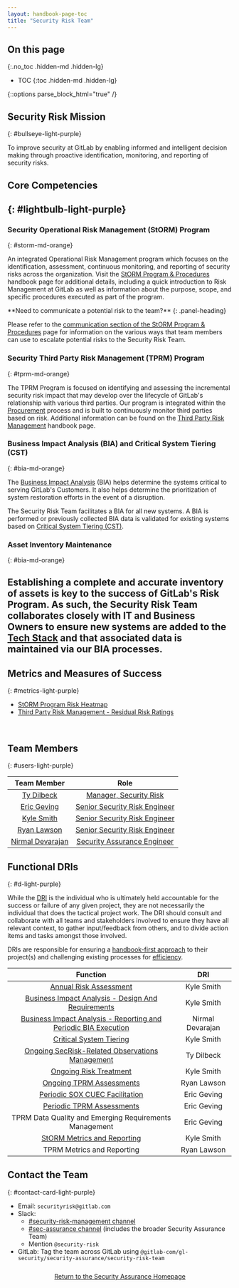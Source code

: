 ```yaml
---
layout: handbook-page-toc
title: "Security Risk Team"
---
```


## On this page
{:.no_toc .hidden-md .hidden-lg}

- TOC
{:toc .hidden-md .hidden-lg}

<!--HTML Parser Markup-->
{::options parse_block_html="true" /}

## <i class="fas fa-bullseye" style="color:rgb(110,73,203)" aria-hidden="true"></i> Security Risk Mission
{: #bullseye-light-purple}

To improve security at GitLab by enabling informed and intelligent decision making through proactive identification, monitoring, and reporting of security risks.

## <i class="far fa-lightbulb" style="color:rgb(110,73,203)" aria-hidden="true"></i> Core Competencies
{: #lightbulb-light-purple}
----

### <i class="fas fa-shield-alt" style="color:rgb(253,109,38)" aria-hidden="true"></i> Security Operational Risk Management (StORM) Program
{: #storm-md-orange}

An integrated Operational Risk Management program which focuses on the identification, assessment, continuous monitoring, and reporting of security risks across the organization. Visit the [StORM Program & Procedures](/handbook/security/security-assurance/security-risk/storm-program/index.html) handbook page for additional details, including a quick introduction to Risk Management at GitLab as well as information about the purpose, scope, and specific procedures executed as part of the program. 


<div class="panel panel-gitlab-orange">
**Need to communicate a potential risk to the team?**
{: .panel-heading}
<div class="panel-body">

Please refer to the [communication section of the StORM Program & Procedures](/handbook/security/security-assurance/security-risk/storm-program/index.html#communication-of-risks-to-the-security-risk-team) page for information on the various ways that team members can use to escalate potential risks to the Security Risk Team.

</div>
</div>

### <i class="fas fa-hands-helping" style="color:rgb(253,109,38)" aria-hidden="true"></i> Security Third Party Risk Management (TPRM) Program
{: #tprm-md-orange}

The TPRM Program is focused on identifying and assessing the incremental security risk impact that may develop over the lifecycle of GitLab's relationship with various third parties. Our program is integrated within the [Procurement](/handbook/finance/procurement/) process and is built to continuously monitor third parties based on risk. Additional information can be found on the [Third Party Risk Management](/handbook/security/security-assurance/security-risk/third-party-risk-management.html) handbook page.


### <i class="fas fa-search" style="color:rgb(253,109,38)" aria-hidden="true"></i> 



### <i class="fas fa-exclamation-triangle" style="color:rgb(253,109,38)" aria-hidden="true"></i> Business Impact Analysis (BIA) and Critical System Tiering (CST)
{: #bia-md-orange}

The [Business Impact Analysis](/handbook/security/security-assurance/security-risk/storm-program/business-impact-analysis.html) (BIA) helps determine the systems critical to serving GitLab's Customers. It also helps determine the prioritization of system restoration efforts in the event of a disruption.  

The Security Risk Team facilitates a BIA for all new systems. A BIA is performed or previously collected BIA data is validated for existing systems based on [Critical System Tiering (CST)](/handbook/security/security-assurance/security-risk/storm-program/critical-systems.html#critical-systems-tiering-methodology).

### <i class="fas fa-exclamation-triangle" style="color:rgb(253,109,38)" aria-hidden="true"></i> Asset Inventory Maintenance
{: #bia-md-orange}

Establishing a complete and accurate inventory of assets is key to the success of GitLab's Risk Program. As such, the Security Risk Team collaborates closely with IT and Business Owners to ensure new systems are added to the [Tech Stack](/handbook/business-technology/tech-stack-applications/#roles-and-responsibilities) and that associated data is maintained via our BIA processes.
----
## <i class="fas fa-tasks" style="color:rgb(110,73,203)" aria-hidden="true"></i> Metrics and Measures of Success
{: #metrics-light-purple}

- [StORM Program Risk Heatmap](/handbook/security/performance-indicators/#operational-security-risk-management-tier-2-risks)
- [Third Party Risk Management - Residual Risk Ratings](/handbook/security/performance-indicators/#third-party-risk-management)
<br>


## <i class="fas fa-users" style="color:rgb(110,73,203)" aria-hidden="true"></i> Team Members
{: #users-light-purple}

|Team Member|Role|
|:----------:|:----------:|
|[Ty Dilbeck](https://gitlab.com/tdilbeck)|[Manager, Security Risk](handbook/job-families/security/security-risk/#manager-security-risk)|
|[Eric Geving](https://gitlab.com/ericgeving)|[Senior Security Risk Engineer](handbook/job-families/security/security-risk/#senior-security-risk-engineer)|
|[Kyle Smith](https://gitlab.com/kylesmith2)|[Senior Security Risk Engineer](handbook/job-families/security/security-risk/#senior-security-risk-engineer)|
|[Ryan Lawson](https://gitlab.com/rlawson1)|[Senior Security Risk Engineer](handbook/job-families/security/security-risk/#senior-security-risk-engineer)|
|[Nirmal Devarajan](https://gitlab.com/ndevarajan)|[Security Assurance Engineer](handbook/job-families/security/security-risk/#security-risk-engineer-intermediate)|

## <i class="fa-solid fa-d" style="color:rgb(110,73,203)" aria-hidden="true"></i>Functional DRIs
{: #d-light-purple}

While the [DRI](/handbook/people-group/directly-responsible-individuals/#characteristics-of-a-project-dri) is the individual who is ultimately held accountable for the success or failure of any given project, they are not necessarily the individual that does the tactical project work. The DRI should consult and collaborate with all teams and stakeholders involved to ensure they have all relevant context, to gather input/feedback from others, and to divide action items and tasks amongst those involved.

DRIs are responsible for ensuring a [handbook-first approach](/company/culture/all-remote/handbook-first-documentation/) to their project(s) and challenging existing processes for [efficiency](/handbook/values/#efficiency).

|Function	|DRI|
|:----------:|:----------:|
|[Annual Risk Assessment](/handbook/security/security-assurance/security-risk/storm-program/#storm-procedures)	|Kyle Smith|
|[Business Impact Analysis - Design And Requirements](/handbook/security/security-assurance/security-risk/storm-program/business-impact-analysis.html)	|Kyle Smith|
|[Business Impact Analysis - Reporting and Periodic BIA Execution](/handbook/security/security-assurance/security-risk/storm-program/business-impact-analysis.html)	|Nirmal Devarajan|
|[Critical System Tiering](/handbook/security/security-assurance/security-risk/storm-program/critical-systems.html#determining-critical-system-tiers)	|Kyle Smith|
|[Ongoing SecRisk-Related Observations Management](/handbook/security/security-assurance/observation-management-procedure.html#introduction-to-observation-management-at-gitlab)	|Ty Dilbeck|
|[Ongoing Risk Treatment](/handbook/security/security-assurance/security-risk/storm-program/#storm-procedures)	|Kyle Smith|
|[Ongoing TPRM Assessments](/handbook/security/security-assurance/security-risk/third-party-risk-management.html)	|Ryan Lawson|
|[Periodic SOX CUEC Facilitation](/handbook/security/security-assurance/security-risk/sox_cuec_mapping_procedure.html)	|Eric Geving|
|[Periodic TPRM Assessments](/handbook/security/security-assurance/security-risk/third-party-risk-management.html)	|Eric Geving|
|TPRM Data Quality and Emerging Requirements Management | Eric Geving |
|[StORM Metrics and Reporting](/handbook/security/security-assurance/security-risk/storm-program/#step-5-annual-storm-reports)	|Kyle Smith|
|TPRM Metrics and Reporting	|Ryan Lawson|

## <i class="fas fa-id-card" style="color:rgb(110,73,203)" aria-hidden="true"></i> Contact the Team
{: #contact-card-light-purple}

- <i class="fas fa-envelope fa-fw" style="color:rgb(219,59,33)" aria-hidden="true"></i> Email: `securityrisk@gitlab.com`
- <i class="fab fa-slack fa-fw" style="color:rgb(219,59,33)" aria-hidden="true"></i> Slack: 
   - [#security-risk-management channel](https://gitlab.slack.com/archives/C01EKDNRVFD)
   - [#sec-assurance channel](https://gitlab.slack.com/archives/C0129P7DW75) (includes the broader Security Assurance Team)
   - Mention `@security-risk`
- <i class="fab fa-gitlab fa-fw" style="color:rgb(219,59,33)" aria-hidden="true"></i> GitLab: Tag the team across GitLab using `@gitlab-com/gl-security/security-assurance/security-risk-team`

<div class="flex-row" markdown="0" style="height:40px">
    <a href="https://about.gitlab.com/handbook/security/security-assurance/#" class="btn btn-purple-inv" style="width:100%;height:100%;margin:1px;display:flex;justify-content:center;align-items:center;">Return to the Security Assurance Homepage</a>
</div> 
